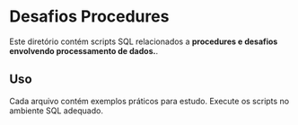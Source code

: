 # Desafios Procedures

Este diretório contém scripts SQL relacionados a **procedures e desafios envolvendo processamento de dados.**.

## Uso

Cada arquivo contém exemplos práticos para estudo. Execute os scripts no ambiente SQL adequado.
